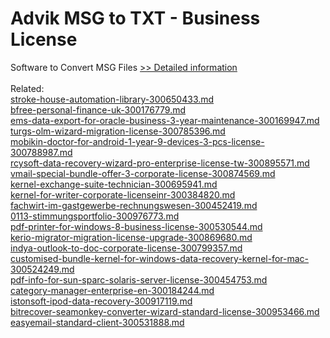 # Advik MSG to TXT - Business License
Software to Convert MSG Files
[>> Detailed information](https://secure.shareit.com/shareit/product.html?productid=300805158&affiliateid=200057808)<br/><br/>Related:
<br />[stroke-house-automation-library-300650433.md](https://github.com/downloadplanet/downloadplanet/blob/main/stroke-house-automation-library-300650433.md)<br />[bfree-personal-finance-uk-300176779.md](https://github.com/downloadplanet/downloadplanet/blob/main/bfree-personal-finance-uk-300176779.md)<br />[ems-data-export-for-oracle-business-3-year-maintenance-300169947.md](https://github.com/downloadplanet/downloadplanet/blob/main/ems-data-export-for-oracle-business-3-year-maintenance-300169947.md)<br />[turgs-olm-wizard-migration-license-300785396.md](https://github.com/downloadplanet/downloadplanet/blob/main/turgs-olm-wizard-migration-license-300785396.md)<br />[mobikin-doctor-for-android-1-year-9-devices-3-pcs-license-300788987.md](https://github.com/downloadplanet/downloadplanet/blob/main/mobikin-doctor-for-android-1-year-9-devices-3-pcs-license-300788987.md)<br />[rcysoft-data-recovery-wizard-pro-enterprise-license-tw-300895571.md](https://github.com/downloadplanet/downloadplanet/blob/main/rcysoft-data-recovery-wizard-pro-enterprise-license-tw-300895571.md)<br />[vmail-special-bundle-offer-3-corporate-license-300874569.md](https://github.com/downloadplanet/downloadplanet/blob/main/vmail-special-bundle-offer-3-corporate-license-300874569.md)<br />[kernel-exchange-suite-technician-300695941.md](https://github.com/downloadplanet/downloadplanet/blob/main/kernel-exchange-suite-technician-300695941.md)<br />[kernel-for-writer-corporate-licenseinr-300384820.md](https://github.com/downloadplanet/downloadplanet/blob/main/kernel-for-writer-corporate-licenseinr-300384820.md)<br />[fachwirt-im-gastgewerbe-rechnungswesen-300452419.md](https://github.com/downloadplanet/downloadplanet/blob/main/fachwirt-im-gastgewerbe-rechnungswesen-300452419.md)<br />[0113-stimmungsportfolio-300976773.md](https://github.com/downloadplanet/downloadplanet/blob/main/0113-stimmungsportfolio-300976773.md)<br />[pdf-printer-for-windows-8-business-license-300530544.md](https://github.com/downloadplanet/downloadplanet/blob/main/pdf-printer-for-windows-8-business-license-300530544.md)<br />[kerio-migrator-migration-license-upgrade-300869680.md](https://github.com/downloadplanet/downloadplanet/blob/main/kerio-migrator-migration-license-upgrade-300869680.md)<br />[indya-outlook-to-doc-corporate-license-300799357.md](https://github.com/downloadplanet/downloadplanet/blob/main/indya-outlook-to-doc-corporate-license-300799357.md)<br />[customised-bundle-kernel-for-windows-data-recovery-kernel-for-mac-300524249.md](https://github.com/downloadplanet/downloadplanet/blob/main/customised-bundle-kernel-for-windows-data-recovery-kernel-for-mac-300524249.md)<br />[pdf-info-for-sun-sparc-solaris-server-license-300454753.md](https://github.com/downloadplanet/downloadplanet/blob/main/pdf-info-for-sun-sparc-solaris-server-license-300454753.md)<br />[category-manager-enterprise-en-300184244.md](https://github.com/downloadplanet/downloadplanet/blob/main/category-manager-enterprise-en-300184244.md)<br />[istonsoft-ipod-data-recovery-300917119.md](https://github.com/downloadplanet/downloadplanet/blob/main/istonsoft-ipod-data-recovery-300917119.md)<br />[bitrecover-seamonkey-converter-wizard-standard-license-300953466.md](https://github.com/downloadplanet/downloadplanet/blob/main/bitrecover-seamonkey-converter-wizard-standard-license-300953466.md)<br />[easyemail-standard-client-300531888.md](https://github.com/downloadplanet/downloadplanet/blob/main/easyemail-standard-client-300531888.md)